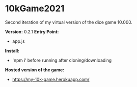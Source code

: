 # 10kGame2021
Second iteration of my virtual version of the dice game 10.000. 

**Version:**
0.2.1
**Entry Point:**
  - app.js
  
**Install:**
  - 'npm i' before running after cloning/downloading 

**Hosted version of the game:**
 - https://my-10k-game.herokuapp.com/
